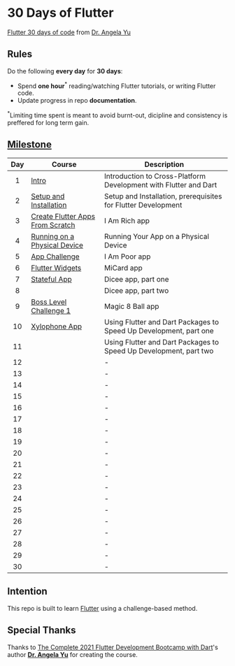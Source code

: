 # 30 Days of Flutter

[Flutter 30 days of code](https://github.com/londonappbrewery/Flutter-Course-Resources) from [Dr. Angela Yu](https://www.udemy.com/course/flutter-bootcamp-with-dart/#instructor-1)

## Rules
Do the following **every day** for **30 days**:
* Spend **one hour**<sup>*</sup> reading/watching Flutter tutorials, or writing Flutter code.
* Update progress in repo **documentation**.

<sup>*</sup>Limiting time spent is meant to avoid burnt-out, dicipline and consistency is preffered for long term gain.

## [Milestone](https://github.com/londonappbrewery/Flutter-Course-Resources)

| Day | Course | Description |
|:---:|--------|-------------|
|1| [Intro](https://github.com/fadhilhaka/30-Days-of-Flutter/tree/main/Day%201) | Introduction to Cross-Platform Development with Flutter and Dart |
|2| [Setup and Installation](https://github.com/fadhilhaka/30-Days-of-Flutter/tree/main/Day%202) | Setup and Installation, prerequisites for Flutter Development |
|3| [Create Flutter Apps From Scratch](https://github.com/fadhilhaka/30-Days-of-Flutter/tree/main/Day%203) | I Am Rich app |
|4| [Running on a Physical Device](https://github.com/fadhilhaka/30-Days-of-Flutter/tree/main/Day%204) | Running Your App on a Physical Device |
|5| [App Challenge](https://github.com/fadhilhaka/30-Days-of-Flutter/tree/main/Day%205) | I Am Poor app |
|6| [Flutter Widgets](https://github.com/fadhilhaka/30-Days-of-Flutter/tree/main/Day%206) | MiCard app |
|7| [Stateful App](https://github.com/fadhilhaka/30-Days-of-Flutter/tree/main/Day%207-8) | Dicee app, part one |
|8|  | Dicee app, part two |
|9| [Boss Level Challenge 1](https://github.com/fadhilhaka/30-Days-of-Flutter/tree/main/Day%209) | Magic 8 Ball app |
|10| [Xylophone App](https://github.com/fadhilhaka/30-Days-of-Flutter/tree/main/Day%2010-11) | Using Flutter and Dart Packages to Speed Up Development, part one |
|11|  | Using Flutter and Dart Packages to Speed Up Development, part two  |
|12|  | - |
|13|  | - |
|14|  | - |
|15|  | - |
|16|  | - |
|17|  | - |
|18|  | - |
|19|  | - |
|20|  | - |
|21|  | - |
|22|  | - |
|23|  | - |
|24|  | - |
|25|  | - |
|26|  | - |
|27|  | - |
|28|  | - |
|29|  | - |
|30|  | - |

## Intention

This repo is built to learn [Flutter](https://flutter.dev) using a challenge-based method.

## Special Thanks

Thanks to [The Complete 2021 Flutter Development Bootcamp with Dart](https://www.udemy.com/share/101WB6AEocdVxTTHg=/)'s author [**Dr. Angela Yu**](https://www.udemy.com/user/4b4368a3-b5c8-4529-aa65-2056ec31f37e/) for creating the course.